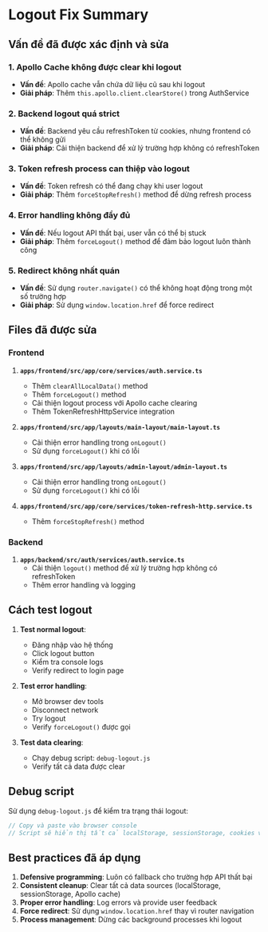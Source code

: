 # Logout Fix Summary

## Vấn đề đã được xác định và sửa

### 1. **Apollo Cache không được clear khi logout**
- **Vấn đề**: Apollo cache vẫn chứa dữ liệu cũ sau khi logout
- **Giải pháp**: Thêm `this.apollo.client.clearStore()` trong AuthService

### 2. **Backend logout quá strict**
- **Vấn đề**: Backend yêu cầu refreshToken từ cookies, nhưng frontend có thể không gửi
- **Giải pháp**: Cải thiện backend để xử lý trường hợp không có refreshToken

### 3. **Token refresh process can thiệp vào logout**
- **Vấn đề**: Token refresh có thể đang chạy khi user logout
- **Giải pháp**: Thêm `forceStopRefresh()` method để dừng refresh process

### 4. **Error handling không đầy đủ**
- **Vấn đề**: Nếu logout API thất bại, user vẫn có thể bị stuck
- **Giải pháp**: Thêm `forceLogout()` method để đảm bảo logout luôn thành công

### 5. **Redirect không nhất quán**
- **Vấn đề**: Sử dụng `router.navigate()` có thể không hoạt động trong một số trường hợp
- **Giải pháp**: Sử dụng `window.location.href` để force redirect

## Files đã được sửa

### Frontend
1. **`apps/frontend/src/app/core/services/auth.service.ts`**
   - Thêm `clearAllLocalData()` method
   - Thêm `forceLogout()` method
   - Cải thiện logout process với Apollo cache clearing
   - Thêm TokenRefreshHttpService integration

2. **`apps/frontend/src/app/layouts/main-layout/main-layout.ts`**
   - Cải thiện error handling trong `onLogout()`
   - Sử dụng `forceLogout()` khi có lỗi

3. **`apps/frontend/src/app/layouts/admin-layout/admin-layout.ts`**
   - Cải thiện error handling trong `onLogout()`
   - Sử dụng `forceLogout()` khi có lỗi

4. **`apps/frontend/src/app/core/services/token-refresh-http.service.ts`**
   - Thêm `forceStopRefresh()` method

### Backend
1. **`apps/backend/src/auth/services/auth.service.ts`**
   - Cải thiện `logout()` method để xử lý trường hợp không có refreshToken
   - Thêm error handling và logging

## Cách test logout

1. **Test normal logout**:
   - Đăng nhập vào hệ thống
   - Click logout button
   - Kiểm tra console logs
   - Verify redirect to login page

2. **Test error handling**:
   - Mở browser dev tools
   - Disconnect network
   - Try logout
   - Verify `forceLogout()` được gọi

3. **Test data clearing**:
   - Chạy debug script: `debug-logout.js`
   - Verify tất cả data được clear

## Debug script

Sử dụng `debug-logout.js` để kiểm tra trạng thái logout:

```javascript
// Copy và paste vào browser console
// Script sẽ hiển thị tất cả localStorage, sessionStorage, cookies và Apollo cache
```

## Best practices đã áp dụng

1. **Defensive programming**: Luôn có fallback cho trường hợp API thất bại
2. **Consistent cleanup**: Clear tất cả data sources (localStorage, sessionStorage, Apollo cache)
3. **Proper error handling**: Log errors và provide user feedback
4. **Force redirect**: Sử dụng `window.location.href` thay vì router navigation
5. **Process management**: Dừng các background processes khi logout
